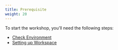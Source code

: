 ```yaml
---
title: Prerequisite 
weight: 20
---
```


To start the workshop, you’ll need the following steps:

- [Check Environment](./environment/)
- [Setting up Workspace](./workspace/)
